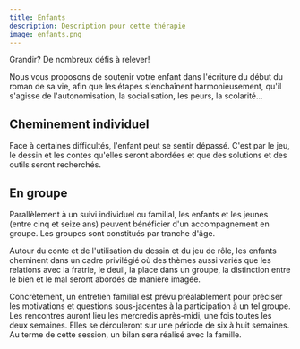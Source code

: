 ```yaml
---
title: Enfants
description: Description pour cette thérapie
image: enfants.png
---
```

Grandir? De nombreux défis à relever!

Nous vous proposons de soutenir votre enfant dans l'écriture du début du roman de sa vie, afin que les étapes s'enchaînent harmonieusement, qu'il s'agisse de l'autonomisation, la socialisation, les peurs, la scolarité...

Cheminement individuel
----------------------

Face à certaines difficultés, l'enfant peut se sentir dépassé. C'est par le jeu, le dessin et les contes qu'elles seront abordées et que des solutions et des outils seront recherchés.

En groupe
---------

Parallèlement à un suivi individuel ou familial, les enfants et les jeunes (entre cinq et seize ans) peuvent bénéficier d'un accompagnement en groupe. Les groupes sont constitués par tranche d'âge.

Autour du conte et de l'utilisation du dessin et du jeu de rôle, les enfants cheminent dans un cadre privilégié où des thèmes aussi variés que les relations avec la fratrie, le deuil, la place dans un groupe, la distinction entre le bien et le mal seront abordés de manière imagée.

Concrètement, un entretien familial est prévu préalablement pour préciser les motivations et questions sous-jacentes à la participation à un tel groupe. Les rencontres auront lieu les mercredis après-midi, une fois toutes les deux semaines. Elles se dérouleront sur une période de six à huit semaines. Au terme de cette session, un bilan sera réalisé avec la famille.
